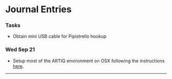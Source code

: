 # Journal Entries

### Tasks

* Obtain mini USB cable for Pipistrello hookup

### Wed Sep 21

* Setup most of the ARTIQ environment on OSX following the instructions [here](https://m-labs.hk/artiq/manual-release-2/installing_from_source.html#install-from-source).
________________
